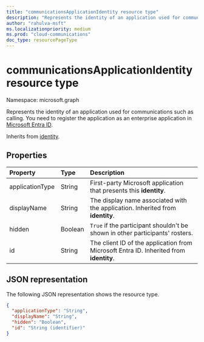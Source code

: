 ```yaml
--- 
title: "communicationsApplicationIdentity resource type"
description: "Represents the identity of an application used for communications such as calling."
author: "rahulva-msft"
ms.localizationpriority: medium
ms.prod: "cloud-communications"
doc_type: resourcePageType
---
```


# communicationsApplicationIdentity resource type

Namespace: microsoft.graph

Represents the identity of an application used for communications such as calling. You need to register the application as an enterprise application in [Microsoft Entra ID](/azure/active-directory/).

Inherits from [identity](identity.md).

## Properties

| Property                       | Type                        | Description                               |
| :----------------------------- | :---------------------------| :-----------------------------------------|
| applicationType | String | First-party Microsoft application that presents this **identity**. |
| displayName | String | The display name associated with the application. Inherited from **identity**. |
| hidden | Boolean | `True` if the participant shouldn't be shown in other participants' rosters. |
| id | String | The client ID of the application from Microsoft Entra ID. Inherited from **identity**. |

## JSON representation

The following JSON representation shows the resource type.

<!-- {
  "blockType": "resource",
  "@odata.type": "microsoft.graph.communicationsApplicationIdentity",
  "optionalProperties": [
    "displayName",
    "applicationType",
    "hidden"
  ],
} -->
```json
{
  "applicationType": "String",
  "displayName": "String",
  "hidden": "Boolean",
  "id": "String (identifier)"
}
```
